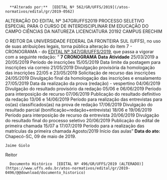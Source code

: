       **Alterado por:**  [EDITAL Nº 562/GR/UFFS/2019](/atos-normativos/edital/gr/2019-0562) 

   ALTERAÇÃO DO EDITAL Nº 347GRUFFS2019 PROCESSO SELETIVO ESPECIAL PARA O CURSO DE INTERDISCIPLINAR EM EDUCAÇÃO DO CAMPO CIÊNCIAS DA NATUREZA LICENCIATURA 20192 CAMPUS ERECHIM  

 O REITOR DA UNIVERSIDADE FEDERAL DA FRONTEIRA SUL (UFFS), no uso de suas atribuições legais, torna pública alteração do item 7 - CRONOGRAMA - do [EDITAL Nº 347/GR/UFFS/2019](https://www.uffs.edu.br/atos-normativos/edital/gr/2019-0347), que passa a vigorar com a seguinte redação: “ **7 CRONOGRAMA**     **Data**   **Atividade**     25/03/2019 a 20/05/2019   Período de inscrições     15/05/2019   Data limite da postagem para inscrições via correio     21/05/2019   Divulgação provisória da homologação das inscrições     22/05 e 23/05/2019   Solicitação de recurso das inscrições     24/05/2019   Divulgação final da homologação das inscrições e ensalamento     27/05/2019   Data da realização da prova (redação) - vespertino     04/06/2019   Divulgação do resultado provisório da redação     05/06 e 06/06/2019   Período para interposição de recurso     07/06/2019   Publicação do resultado definitivo da redação     13/06 e 14/06/2019   Período para realização das entrevistas para os(as) classificados(as) na prova de redação     17/06/2019   Divulgação do resultado parcial (bonificação+redação+entrevista)     18/06 e 19/06/2019   Período para interposição de recurso da entrevista     20/06/2019   Divulgação do resultado final do processo seletivo     20/06/2019   Publicação do edital de primeira chamada     15/07 a 17/07/2019   Período para a realização das matrículas da primeira chamada     Agosto/2019   Início das aulas”            **Data do ato:** Chapecó-SC, 09 de maio de 2019.   
 

    Jaime Giolo   
 Reitor 

      Documento Histórico  [EDITAL Nº 496/GR/UFFS/2019 (ALTERADO)](https://www.uffs.edu.br/atos-normativos/edital/gr/2019-0496/@@download/documento_historico)     
      